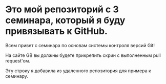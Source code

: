 ﻿# Это мой репозиторий с 3 семинара, который я буду привязывать к GitHub.

Всем привет с семинара по основам системы контроля версий Git!

На сайте GB вы должны будете прикрепить скрин с выполненным pull request'ом.

Эту строку я добавила из удаленного репозитория для примера к семинару.
